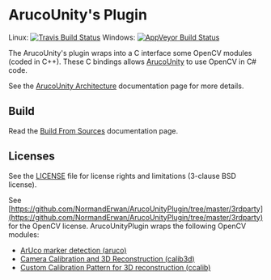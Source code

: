 # ArucoUnity's Plugin

Linux: [![Travis Build Status](https://api.travis-ci.org/NormandErwan/ArucoUnityPlugin.svg?branch=master)](https://travis-ci.org/NormandErwan/ArucoUnityPlugin)
Windows: [![AppVeyor Build Status](https://ci.appveyor.com/api/projects/status/hp4hlv0dnv6mutg6?svg=true)](https://ci.appveyor.com/project/NormandErwan/arucounityplugin)

The ArucoUnity's plugin wraps into a C interface some OpenCV modules (coded in C++). These C bindings allows
[ArucoUnity](https://github.com/NormandErwan/ArucoUnity) to use OpenCV in C# code.

See the [ArucoUnity Architecture](https://normanderwan.github.io/ArucoUnity/manual/aruco-unity-architecture.html)
documentation page for more details.

## Build

Read the [Build From Sources](https://normanderwan.github.io/ArucoUnity/manual/build-from-sources.html) documentation
page.

## Licenses

See the [LICENSE](https://github.com/NormandErwan/ArucoUnityPlugin/blob/master/LICENSE) file for license rights and
limitations (3-clause BSD license).

See [https://github.com/NormandErwan/ArucoUnityPlugin/tree/master/3rdparty](https://github.com/NormandErwan/ArucoUnityPlugin/tree/master/3rdparty)
for the OpenCV license. ArucoUnityPlugin wraps the following OpenCV modules:

- [ArUco marker detection (aruco)](http://docs.opencv.org/3.4/d9/d6a/group__aruco.html)
- [Camera Calibration and 3D Reconstruction (calib3d)](http://docs.opencv.org/3.4/d9/d0c/group__calib3d.html)
- [Custom Calibration Pattern for 3D reconstruction (ccalib)](http://docs.opencv.org/3.4/d3/ddc/group__ccalib.html)
